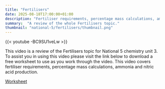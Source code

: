 ```yaml
---
title: "Fertilisers"
date: 2025-08-18T17:00:00+01:00
description: "Fertiliser requirements, percentage mass calculations, ammonia and nitric acid production."
summary:  "A review of the whole Fertilisers topic."
thumbnail: "national-5/fertilisers/thumbnail.png"
---
```

{{< youtube -BC9SU1veLw >}}

This video is a review of the Fertilisers topic for National 5 chemistry unit 3.  To assist you in using this video please visit the link below to download a free worksheet to use as you work through the video.  This video covers fertiliser requirements, percentage mass calculations, ammonia and nitric acid production.

[Worksheet](fertilisers.pdf)
